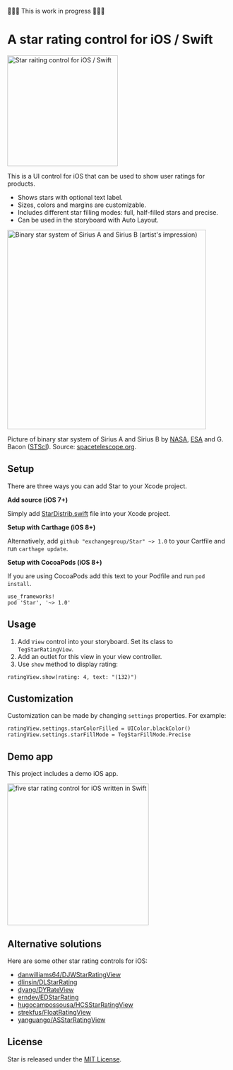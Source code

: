 🔨🔨🔨 This is work in progress 🔨🔨🔨

# A star rating control for iOS / Swift

<img src='https://raw.githubusercontent.com/exchangegroup/Star/master/graphics/star_screenshot.png' alt='Star raiting control for iOS / Swift' width='250'>

This is a UI control for iOS that can be used to show user ratings for products.

* Shows stars with optional text label.
* Sizes, colors and margins are customizable.
* Includes different star filling modes: full, half-filled stars and precise.
* Can be used in the storyboard with Auto Layout.

<img src='https://raw.githubusercontent.com/exchangegroup/Star/master/graphics/Drawings/1280px-Sirius_A_and_B_artwork.jpg'
  alt="Binary star system of Sirius A and Sirius B (artist's impression)" width='450'>

Picture of binary star system of Sirius A and Sirius B by [NASA](http://www.nasa.gov), [ESA](http://www.esa.int/ESA) and G. Bacon ([STScI](http://www.stsci.edu/portal/)). Source: [spacetelescope.org](http://www.spacetelescope.org/images/heic0516b/).

## Setup

There are three ways you can add Star to your Xcode project.

**Add source (iOS 7+)**

Simply add [StarDistrib.swift](https://github.com/exchangegroup/Star/blob/master/Distrib/StarDistrib.swift) file into your Xcode project.

**Setup with Carthage (iOS 8+)**

Alternatively, add `github "exchangegroup/Star" ~> 1.0` to your Cartfile and run `carthage update`.

**Setup with CocoaPods (iOS 8+)**

If you are using CocoaPods add this text to your Podfile and run `pod install`.

    use_frameworks!
    pod 'Star', '~> 1.0'

## Usage

1. Add `View` control into your storyboard. Set its class to `TegStarRatingView`.
1. Add an outlet for this view in your view controller.
1. Use `show` method to display rating:

```
ratingView.show(rating: 4, text: "(132)")
```

## Customization

Customization can be made by changing `settings` properties. For example:

```
ratingView.settings.starColorFilled = UIColor.blackColor()
ratingView.settings.starFillMode = TegStarFillMode.Precise
```

## Demo app

This project includes a demo iOS app.

<img src='https://raw.githubusercontent.com/exchangegroup/Star/master/graphics/start-rating-view-ios-swift.png' alt='five star rating control for iOS written in Swift' width='320' >

## Alternative solutions

Here are some other star rating controls for iOS:

* [danwilliams64/DJWStarRatingView](https://github.com/danwilliams64/DJWStarRatingView)
* [dlinsin/DLStarRating](https://github.com/dlinsin/DLStarRating)
* [dyang/DYRateView](https://github.com/dyang/DYRateView)
* [erndev/EDStarRating](https://github.com/erndev/EDStarRating)
* [hugocampossousa/HCSStarRatingView](https://github.com/hugocampossousa/HCSStarRatingView)
* [strekfus/FloatRatingView](https://github.com/strekfus/FloatRatingView)
* [yanguango/ASStarRatingView](https://github.com/yanguango/ASStarRatingView)

## License

Star is released under the [MIT License](LICENSE).